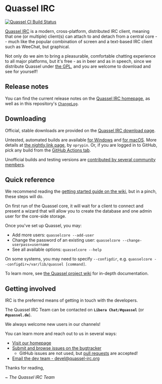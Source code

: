Quassel IRC
===============

[![Quassel CI Build Status][ci-badge]][ci-status-page]

[Quassel IRC][web-home] is a modern, cross-platform, distributed IRC client,
meaning that one (or multiple) client(s) can attach to and detach from a
central core -- much like the popular combination of screen and a text-based
IRC client such as WeeChat, but graphical.

Not only do we aim to bring a pleasurable, comfortable chatting experience to
all major platforms, but it's free - as in beer and as in speech, since we
distribute Quassel under [the GPL](https://www.gnu.org/licenses/gpl.html), and
you are welcome to download and see for yourself!

## Release notes
You can find the current release notes on the [Quassel IRC homepage][web-home],
as well as in this repository's [`ChangeLog`][repo-changelog].

## Downloading
Official, stable downloads are provided on the [Quassel IRC download page](https://quassel-irc.org/downloads).

Untested, automated builds are available [for Windows](https://nightly.link/quassel/quassel/workflows/main/master/Windows.zip ) and [for macOS](https://nightly.link/quassel/quassel/workflows/main/master/macOS.zip ).  More details at [the nightly.link page](https://nightly.link/quassel/quassel/workflows/main/master ), by `oprypin`.  Or, if you are logged in to GitHub, pick any build from the [GitHub Actions tab][ci-status-page].

Unofficial builds and testing versions are [contributed by several community members](https://bugs.quassel-irc.org/projects/quassel-irc/wiki#Unofficial-builds).

## Quick reference
We recommend reading the [getting started guide on the wiki](https://bugs.quassel-irc.org/projects/quassel-irc/wiki#Getting-started),
but in a pinch, these steps will do.

On first run of the Quassel core, it will wait for a client to connect
and present a wizard that will allow you to create the database and one admin
user for the core-side storage.

Once you've set up Quassel, you may:
* Add more users: `quasselcore --add-user`
* Change the password of an existing user: `quasselcore --change-userpass=username`
* See all available options: `quasselcore --help`

On some systems, you may need to specify `--configdir`, e.g.
`quasselcore --configdir=/var/lib/quassel [command]`.

To learn more, see [the Quassel project wiki](https://bugs.quassel-irc.org/projects/quassel-irc/wiki) for in-depth
documentation.

## Getting involved

IRC is the preferred means of getting in touch with the developers.

The Quassel IRC Team can be contacted on **`Libera Chat/#quassel`**
(or **`#quassel.de`**). 

We always welcome new users in our channels!

You can learn more and reach out to us in several ways:
* [Visit our homepage][web-home]
* [Submit and browse issues on the bugtracker](https://bugs.quassel-irc.org)
  * GitHub issues are not used, but [pull requests](https://github.com/quassel/quassel/pull/new/master) are accepted!
* [Email the dev team - devel@quassel-irc.org][dev-email]

Thanks for reading,

~ *The Quassel IRC Team*

[web-home]: https://quassel-irc.org
[dev-email]: mailto:devel@quassel-irc.org
[repo-changelog]: ChangeLog
[ci-badge]: https://github.com/quassel/quassel/workflows/Quassel%20CI/badge.svg?branch=master
[ci-status-page]: https://github.com/quassel/quassel/actions?query=branch%3Amaster
